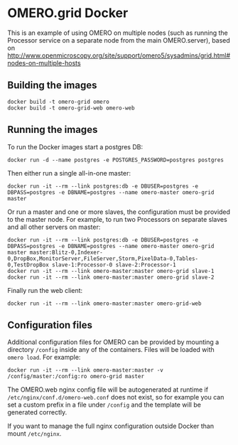 OMERO.grid Docker
=================

This is an example of using OMERO on multiple nodes (such as running the Processor service on a separate node from the main OMERO.server), based on
http://www.openmicroscopy.org/site/support/omero5/sysadmins/grid.html#nodes-on-multiple-hosts

Building the images
-------------------

    docker build -t omero-grid omero
    docker build -t omero-grid-web omero-web

Running the images
------------------

To run the Docker images start a postgres DB:

    docker run -d --name postgres -e POSTGRES_PASSWORD=postgres postgres

Then either run a single all-in-one master:

    docker run -it --rm --link postgres:db -e DBUSER=postgres -e DBPASS=postgres -e DBNAME=postgres --name omero-master omero-grid master

Or run a master and one or more slaves, the configuration must be provided to the master node.
For example, to run two Processors on separate slaves and all other servers on master:

    docker run -it --rm --link postgres:db -e DBUSER=postgres -e DBPASS=postgres -e DBNAME=postgres --name omero-master omero-grid master master:Blitz-0,Indexer-0,DropBox,MonitorServer,FileServer,Storm,PixelData-0,Tables-0,TestDropBox slave-1:Processor-0 slave-2:Processor-1
    docker run -it --rm --link omero-master:master omero-grid slave-1
    docker run -it --rm --link omero-master:master omero-grid slave-2

Finally run the web client:

    docker run -it --rm --link omero-master:master omero-grid-web


Configuration files
-------------------

Additional configuration files for OMERO can be provided by mounting a directory `/config` inside any of the containers.
Files will be loaded with `omero load`.
For example:

    docker run -it --rm --link omero-master:master -v /config/master:/config:ro omero-grid master

The OMERO.web nginx config file will be autogenerated at runtime if `/etc/nginx/conf.d/omero-web.conf` does not exist, so for example you can set a custom prefix in a file under `/config` and the template will be generated correctly.

If you want to manage the full nginx configuration outside Docker than mount `/etc/nginx`.
